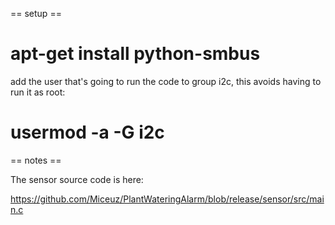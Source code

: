 


== setup ==

# apt-get install python-smbus

add the user that's going to run the code to group i2c, this avoids
having to run it as root:

# usermod -a -G i2c <user>

== notes ==

The sensor source code is here:

https://github.com/Miceuz/PlantWateringAlarm/blob/release/sensor/src/main.c


